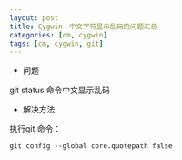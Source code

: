 ```yaml
---
layout: post
title: Cygwin：中文字符显示乱码的问题汇总
categories: [cm, cygwin]
tags: [cm, cygwin, git]
---
```


* 问题

git status 命令中文显示乱码

* 解决方法

执行git 命令：

```
git config --global core.quotepath false
```
